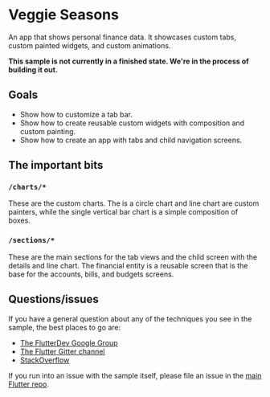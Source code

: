 # Veggie Seasons

An app that shows personal finance data. It showcases custom tabs, custom painted widgets,
and custom animations.

**This sample is not currently in a finished state. We're in the process
of building it out.**

## Goals

* Show how to customize a tab bar.
* Show how to create reusable custom widgets with composition and custom painting.
* Show how to create an app with tabs and child navigation screens.

## The important bits

### `/charts/*`

These are the custom charts. The is a circle chart and line chart are custom painters,
while the single vertical bar chart is a simple composition of boxes.

### `/sections/*`

These are the main sections for the tab views and the child screen with the details and line chart.
The financial entity is a reusable screen that is the base for the accounts, bills, and budgets
screens.

## Questions/issues

If you have a general question about any of the techniques you see in
the sample, the best places to go are:

* [The FlutterDev Google Group](https://groups.google.com/forum/#!forum/flutter-dev)
* [The Flutter Gitter channel](https://gitter.im/flutter/flutter)
* [StackOverflow](https://stackoverflow.com/questions/tagged/flutter)

If you run into an issue with the sample itself, please file an issue
in the [main Flutter repo](https://github.com/flutter/flutter/issues).